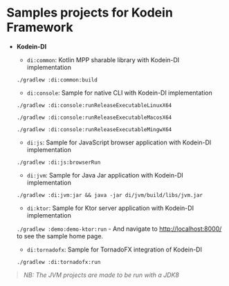 # Samples projects for Kodein Framework

- **Kodein-DI**
    - `di:common`: Kotlin MPP sharable library with Kodein-DI implementation 
    
    `./gradlew :di:common:build`
    
    - `di:console`: Sample for native CLI with Kodein-DI implementation 
    
    `./gradlew :di:console:runReleaseExecutableLinuxX64`
    
    `./gradlew :di:console:runReleaseExecutableMacosX64`
    
    `./gradlew :di:console:runReleaseExecutableMingwX64`
  
    - `di:js`: Sample for JavaScript browser application with Kodein-DI implementation 
    
    `./gradlew :di:js:browserRun`
  
    - `di:jvm`: Sample for Java Jar application with Kodein-DI implementation 
    
    `./gradlew :di:jvm:jar && java -jar di/jvm/build/libs/jvm.jar`
    
    - `di:ktor`: Sample for Ktor server application with Kodein-DI implementation 
    
    `./gradlew :demo:demo-ktor:run` - And navigate to [http://localhost:8000/](http://localhost:8000/) to see the sample home page.  

    - `di:tornadofx`: Sample for TornadoFX integration of Kodein-DI 
    
    `./gradlew :di:tornadofx:run`

> _NB: The JVM projects are made to be run with a JDK8_ 